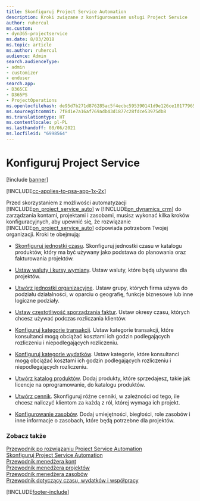 ```yaml
---
title: Skonfiguruj Project Service Automation
description: Kroki związane z konfigurowaniem usługi Project Service
author: ruhercul
ms.custom:
- dyn365-projectservice
ms.date: 8/03/2018
ms.topic: article
ms.author: ruhercul
audience: Admin
search.audienceType:
- admin
- customizer
- enduser
search.app:
- D365CE
- D365PS
- ProjectOperations
ms.openlocfilehash: de95d7b271d876285ac5f4ecbc595390141d9e126ce101779652828581c1f613
ms.sourcegitcommit: 7f8d1e7a16af769adb43d1877c28fdce53975db8
ms.translationtype: HT
ms.contentlocale: pl-PL
ms.lasthandoff: 08/06/2021
ms.locfileid: "6998564"
---
```

# <a name="configure-project-service"></a>Konfiguruj Project Service

[!include [banner](../includes/psa-now-project-operations.md)]

[!INCLUDE[cc-applies-to-psa-app-1x-2x](../includes/cc-applies-to-psa-app-1x-2x.md)]

Przed skorzystaniem z możliwości automatyzacji [!INCLUDE[pn_project_service_auto](../includes/pn-project-service-auto.md)] w [!INCLUDE[pn_dynamics_crm](../includes/pn-dynamics-crm.md)] do zarządzania kontami, projektami i zasobami, musisz wykonać kilka kroków konfiguracyjnych, aby upewnić się, że rozwiązanie [!INCLUDE[pn_project_service_auto](../includes/pn-project-service-auto.md)] odpowiada potrzebom Twojej organizacji. Kroki te obejmują:  
  
-   [Skonfiguruj jednostki czasu](../psa/set-up-time-units.md). Skonfiguruj jednostki czasu w katalogu produktów, który ma być używany jako podstawa do planowania oraz fakturowania projektów.  
  
-   [Ustaw waluty i kursy wymiany](../psa/set-up-currencies-exchange-rates.md). Ustaw waluty, które będą używane dla projektów.  
  
-   [Utwórz jednostki organizacyjne](../psa/create-organizational-units.md). Ustaw grupy, których firma używa do podziału działalności, w oparciu o geografię, funkcje biznesowe lub inne logiczne podziały.  
  
-   [Ustaw częstotliwość sporządzania faktur](../psa/set-up-invoice-frequencies.md). Ustaw okresy czasu, których chcesz używać podczas rozliczania klientów.  
  
-   [Konfiguruj kategorie transakcji](../psa/configure-transaction-categories.md). Ustaw kategorie transakcji, które konsultanci mogą obciążać kosztami ich godzin podlegających rozliczeniu i niepodlegających rozliczeniu.  
  
-   [Konfiguruj kategorie wydatków](../psa/configure-expense-categories.md). Ustaw kategorie, które konsultanci mogą obciążać kosztami ich godzin podlegających rozliczeniu i niepodlegających rozliczeniu.  
  
-   [Utwórz katalog produktów](../psa/create-product-catalog-items.md). Dodaj produkty, które sprzedajesz, takie jak licencje na oprogramowanie, do katalogu produktów.  
  
-   [Utwórz cennik](../psa/create-price-list.md). Skonfiguruj różne cenniki, w zależności od tego, ile chcesz naliczyć klientom za każdą z ról, której wymaga ich projekt.  
  
-   [Konfigurowanie zasobów](../psa/set-up-resources.md). Dodaj umiejętności, biegłości, role zasobów i inne informacje o zasobach, które będą potrzebne dla projektów.  
  
### <a name="see-also"></a>Zobacz także  
 [Przewodnik po rozwiązaniu Project Service Automation](../psa/overview.md)   
 [Skonfiguruj Project Service Automation](../psa/configure.md)   
 [Przewodnik menedżera kont](../psa/account-manager-guide.md)   
 [Przewodnik menedżera projektów](../psa/project-manager-guide.md)   
 [Przewodnik menedżera zasobów](../psa/resource-manager-guide.md)   
 [Przewodnik dotyczący czasu, wydatków i współpracy](../psa/time-expense-collaboration-guide.md)


[!INCLUDE[footer-include](../includes/footer-banner.md)]